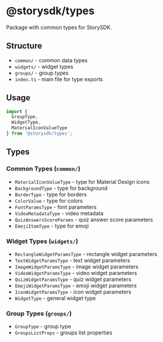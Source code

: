 # @storysdk/types

Package with common types for StorySDK.

## Structure

- `common/` - common data types
- `widgets/` - widget types
- `groups/` - group types
- `index.ts` - main file for type exports

## Usage

```typescript
import { 
  GroupType, 
  WidgetType, 
  MaterialIconValueType 
} from '@storysdk/types';
```

## Types

### Common Types (`common/`)
- `MaterialIconValueType` - type for Material Design icons
- `BackgroundType` - type for background
- `BorderType` - type for borders
- `ColorValue` - type for colors
- `FontParamsType` - font parameters
- `VideoMetadataType` - video metadata
- `QuizAnswersScoreParams` - quiz answer score parameters
- `EmojiItemType` - type for emoji

### Widget Types (`widgets/`)
- `RectangleWidgetParamsType` - rectangle widget parameters
- `TextWidgetParamsType` - text widget parameters
- `ImageWidgetParamsType` - image widget parameters
- `VideoWidgetParamsType` - video widget parameters
- `QuizWidgetParamsType` - quiz widget parameters
- `EmojiWidgetParamsType` - emoji widget parameters
- `IconWidgetParamsType` - icon widget parameters
- `WidgetType` - general widget type

### Group Types (`groups/`)
- `GroupType` - group type
- `GroupsListProps` - groups list properties 